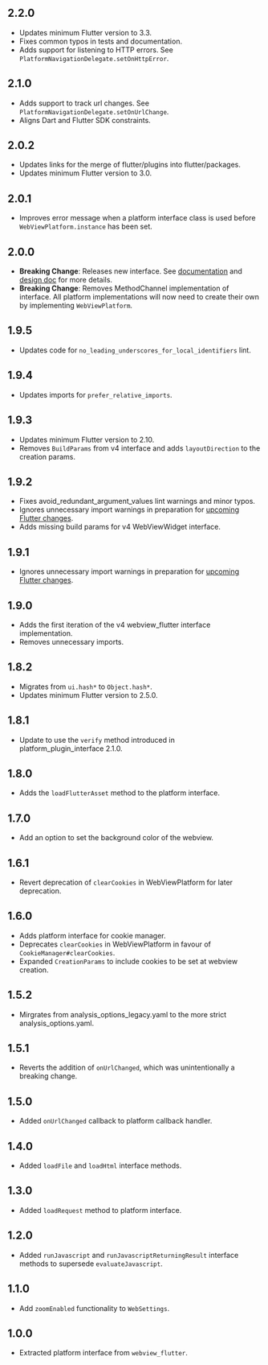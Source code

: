 ## 2.2.0

* Updates minimum Flutter version to 3.3.
* Fixes common typos in tests and documentation.
* Adds support for listening to HTTP errors. See
  `PlatformNavigationDelegate.setOnHttpError`.

## 2.1.0

* Adds support to track url changes. See `PlatformNavigationDelegate.setOnUrlChange`.
* Aligns Dart and Flutter SDK constraints.

## 2.0.2

* Updates links for the merge of flutter/plugins into flutter/packages.
* Updates minimum Flutter version to 3.0.

## 2.0.1

* Improves error message when a platform interface class is used before `WebViewPlatform.instance` has been set.

## 2.0.0

* **Breaking Change**: Releases new interface. See [documentation](https://pub.dev/documentation/webview_flutter_platform_interface/2.0.0/) and [design doc](https://flutter.dev/go/webview_flutter_4_interface)
  for more details.
* **Breaking Change**: Removes MethodChannel implementation of interface. All platform
  implementations will now need to create their own by implementing `WebViewPlatform`.

## 1.9.5

* Updates code for `no_leading_underscores_for_local_identifiers` lint.

## 1.9.4

* Updates imports for `prefer_relative_imports`.

## 1.9.3

* Updates minimum Flutter version to 2.10.
* Removes `BuildParams` from v4 interface and adds `layoutDirection` to the creation params.

## 1.9.2

* Fixes avoid_redundant_argument_values lint warnings and minor typos.
* Ignores unnecessary import warnings in preparation for [upcoming Flutter changes](https://github.com/flutter/flutter/pull/106316).
* Adds missing build params for v4 WebViewWidget interface.

## 1.9.1

* Ignores unnecessary import warnings in preparation for [upcoming Flutter changes](https://github.com/flutter/flutter/pull/104231).

## 1.9.0

* Adds the first iteration of the v4 webview_flutter interface implementation.
* Removes unnecessary imports.

## 1.8.2

* Migrates from `ui.hash*` to `Object.hash*`.
* Updates minimum Flutter version to 2.5.0.

## 1.8.1

* Update to use the `verify` method introduced in platform_plugin_interface 2.1.0.

## 1.8.0

* Adds the `loadFlutterAsset` method to the platform interface.

## 1.7.0

* Add an option to set the background color of the webview.

## 1.6.1

* Revert deprecation of `clearCookies` in WebViewPlatform for later deprecation.

## 1.6.0

* Adds platform interface for cookie manager.
* Deprecates `clearCookies` in WebViewPlatform in favour of `CookieManager#clearCookies`.
* Expanded `CreationParams` to include cookies to be set at webview creation.

## 1.5.2

* Mirgrates from analysis_options_legacy.yaml to the more strict analysis_options.yaml.

## 1.5.1

* Reverts the addition of `onUrlChanged`, which was unintentionally a breaking
  change.

## 1.5.0

* Added `onUrlChanged` callback to platform callback handler.

## 1.4.0

* Added `loadFile` and `loadHtml` interface methods.

## 1.3.0

* Added `loadRequest` method to platform interface.

## 1.2.0

* Added `runJavascript` and `runJavascriptReturningResult` interface methods to supersede `evaluateJavascript`.

## 1.1.0

* Add `zoomEnabled` functionality to `WebSettings`.

## 1.0.0

* Extracted platform interface from `webview_flutter`.
